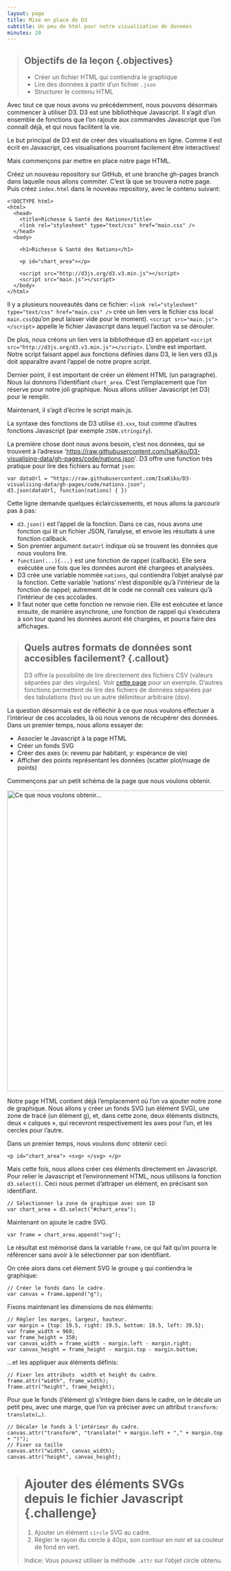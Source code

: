 ```yaml
---
layout: page
title: Mise en place de D3
subtitle: Un peu de html pour notre visualisation de données
minutes: 20
---
```


> ## Objectifs de la leçon {.objectives}
> 
> * Créer un fichier HTML qui contiendra le graphique
> * Lire des données à partir d’un fichier `.json`
> * Structurer le contenu HTML

Avec tout ce que nous avons vu précédemment, nous pouvons désormais commencer à utiliser D3. 
D3 est une bibliothèque Javascript. Il s’agit d’un ensemble de fonctions que l’on rajoute aux commandes Javascript que l’on connaît déjà, et qui nous facilitent la vie.

Le but principal de D3 est de créer des visualisations en ligne. Comme il est écrit en Javascript, ces visualisations pourront facilement être interactives! 

Mais commençons par mettre en place notre page HTML. 

Créez un nouveau repository sur GitHub, et une branche gh-pages branch dans laquelle nous allons commiter. C’est là que se trouvera notre page.
Puis créez `index.html` dans le nouveau repository, avec le contenu suivant:

~~~{.html}
<!DOCTYPE html>
<html>
  <head>
    <title>Richesse & Santé des Nations</title>
    <link rel="stylesheet" type="text/css" href="main.css" />
  </head>
  <body>

    <h1>Richesse & Santé des Nations</h1>

    <p id="chart_area"></p>

    <script src="http://d3js.org/d3.v3.min.js"></script>
    <script src="main.js"></script>
  </body>
</html>
~~~

Il y a plusieurs nouveautés dans ce fichier:
`<link rel="stylesheet" type="text/css" href="main.css" />` crée un lien vers le fichier css local `main.css`(qu’on peut laisser vide pour le moment). `<script src="main.js"></script>` appelle le fichier Javascript dans lequel l’action va se dérouler. 

De plus, nous créons un lien vers la bibliothèque d3 en appelant `<script src="http://d3js.org/d3.v3.min.js"></script>`. L’ordre est important. Notre script faisant appel aux fonctions définies dans D3, le lien vers d3.js doit apparaître avant l’appel de notre propre script.

Dernier point, il est important de créer un élément HTML (un paragraphe). Nous lui donnons l’identifiant `chart_area`. C’est l’emplacement que l’on réserve pour notre joli graphique. Nous allons utiliser Javascript (et D3) pour le remplir. 


Maintenant, il s’agit d’écrire le script main.js.

La syntaxe des fonctions de D3 utilise `d3.xxx`, tout comme d’autres fonctions Javascript (par exemple `JSON.stringify`).

La première chose dont nous avons besoin, c’est nos données, qui se trouvent à l’adresse 'https://raw.githubusercontent.com/IsaKiko/D3-visualising-data/gh-pages/code/nations.json'.
D3 offre une function très pratique pour lire des fichiers au format `json`:

~~~{.d3}
var dataUrl = "https://raw.githubusercontent.com/IsaKiko/D3-visualising-data/gh-pages/code/nations.json";
d3.json(dataUrl, function(nations) { })
~~~

Cette ligne demande quelques éclaircissements, et nous allons la parcourir pas à pas: 

* `d3.json()` est l’appel de la fonction. Dans ce cas, nous avons une fonction qui lit un fichier JSON, l’analyse, et envoie les résultats à une fonction callback.
* Son premier argument `dataUrl` indique où se trouvent les données que nous voulons lire.
* `function(...){...}` est une fonction de rappel (callback). Elle sera exécutée une fois que les données auront été chargées et analysées.
* D3 crée une variable nommée `nations`, qui contiendra l’objet analysé par la fonction. Cette variable 'nations' n’est disponible qu’à l’intérieur de la fonction de rappel; autrement dit le code ne connaît ces valeurs qu’à l’intérieur de ces accolades.
* Il faut noter que cette fonction ne renvoie rien. Elle est exécutée et lance ensuite, de manière asynchrone, une fonction de rappel qui s’exécutera à son tour quand les données auront été chargées, et pourra faire des affichages. 


> ## Quels autres formats de données sont accesibles facilement? {.callout}
> D3 offre la possibilité de lire directement des fichiers CSV (valeurs séparées par des virgules). Voir [cette page](https://github.com/mbostock/d3/wiki/CSV) pour un exemple. D’autres fonctions permettent de lire des fichiers de données séparées par des tabulations (tsv) ou un autre délimiteur arbitraire (dsv).



La question désormais est de réfléchir à ce que nous voulons effectuer à l’intérieur de ces accolades, là où nous venons de récupérer des données.
Dans un premier temps, nous allons essayer de:

* Associer le Javascript à la page HTML
* Créer un fonds SVG
* Créer des axes (x: revenu par habitant, y: espérance de vie)
* Afficher des points représentant les données (scatter plot/nuage de points)

Commençons par un petit schéma de la page que nous voulons obtenir.

<img src="img/chart_area.png" alt="Ce que nous voulons obtenir..." width="700" />

Notre page HTML contient déjà l’emplacement où l’on va ajouter notre zone de graphique. 
Nous allons y créer un fonds SVG (un élément SVG), une zone de tracé (un élément g), et, dans cette zone, deux éléments distincts, deux « calques », qui recevront respectivement les axes pour l’un, et les cercles pour l’autre.

Dans un premier temps, nous voulons donc obtenir ceci:

~~~{.html}
<p id="chart_area"> <svg> </svg> </p>
~~~

Mais cette fois, nous allons créer ces éléments directement en Javascript.
Pour relier le Javascript et l’environnement HTML, nous utilisons la fonction `d3.select()`. Ceci nous permet d’attraper un élément, en précisant son identifiant.

~~~{.js} 
// Sélectionner la zone de graphique avec son ID 
var chart_area = d3.select("#chart_area");
~~~

Maintenant on ajoute le cadre SVG.

~~~{.js} 
var frame = chart_area.append("svg");
~~~

Le résultat est mémorisé dans la variable `frame`, ce qui fait qu’on pourra le référencer sans avoir à le sélectionner par son identifiant.

On crée alors dans cet élément SVG le groupe `g` qui contiendra le graphique:

~~~{.js}
// Créer le fonds dans le cadre.
var canvas = frame.append("g");
~~~

Fixons maintenant les dimensions de nos éléments:

~~~{.js}
// Régler les marges, largeur, hauteur.
var margin = {top: 19.5, right: 19.5, bottom: 19.5, left: 39.5};
var frame_width = 960;
var frame_height = 350;
var canvas_width = frame_width - margin.left - margin.right;
var canvas_height = frame_height - margin.top - margin.bottom;
~~~

…et les appliquer aux éléments définis:

~~~{.js}
// Fixer les attributs  width et height du cadre.
frame.attr("width", frame_width);
frame.attr("height", frame_height);
~~~

Pour que le fonds (l’élément g) s’intègre bien dans le cadre, on le décale un petit peu, avec une marge, que l’on va préciser avec un attribut `transform: translate(…)`. 

~~~{.js}
// Décaler le fonds à l'intérieur du cadre.
canvas.attr("transform", "translate(" + margin.left + "," + margin.top + ")");
// Fixer sa taille
canvas.attr("width", canvas_width);
canvas.attr("height", canvas_height);
~~~

> # Ajouter des éléments SVGs depuis le fichier Javascript {.challenge}
> 1. Ajouter un élément `circle` SVG au cadre.
> 1. Régler le rayon du cercle à 40px, son contour en noir et sa couleur de fond en vert.
>
> Indice: Vous pouvez utiliser la méthode `.attr` sur l’objet circle obtenu.

